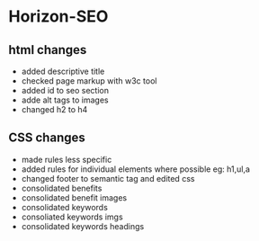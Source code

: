# Horizon-SEO

## html changes
 - added descriptive title
 - checked page markup with w3c tool
 - added id to seo section
 - adde alt tags to images
 - changed h2 to h4

## CSS changes
 - made rules less specific
 - added rules for individual elements where possible eg: h1,ul,a
 - changed footer to semantic tag and edited css
 - consolidated benefits
 - consolidated benefit images
 - consolidated keywords
 - consoliated keywords imgs
 - consolidated keywords headings